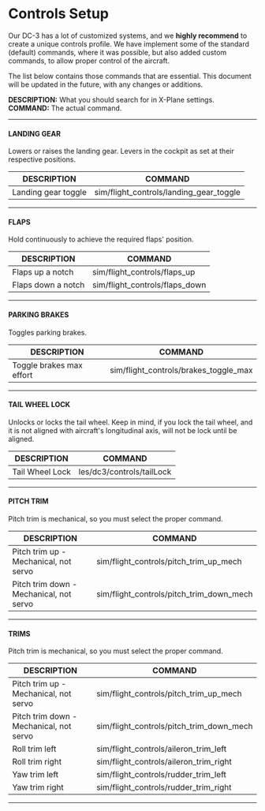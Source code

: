 # Controls Setup

Our DC-3 has a lot of customized systems, and we **highly recommend** to create a unique controls profile.
We have implement some of the standard (default) commands, where it was possible, but also added custom commands, to allow proper control of the aircraft.

The list below contains those commands that are essential. This document will be updated in the future, with any changes or additions.

**DESCRIPTION:** What you should search for in X-Plane settings.<br>
**COMMAND:** The actual command.
____
#### LANDING GEAR 
Lowers or raises the landing gear. Levers in the cockpit as set at their respective positions.

| DESCRIPTION                                  | COMMAND                                       |
|----------------------------------------------|-----------------------------------------------|
| Landing gear toggle                          | sim/flight_controls/landing_gear_toggle       |

____
#### FLAPS
Hold continuously to achieve the required flaps' position.

| DESCRIPTION        | COMMAND                        |
|--------------------|--------------------------------|
| Flaps up a notch   | sim/flight_controls/flaps_up   |
| Flaps down a notch | sim/flight_controls/flaps_down |

____
#### PARKING BRAKES
Toggles parking brakes.

| DESCRIPTION              | COMMAND                               |
|--------------------------|---------------------------------------|
| Toggle brakes max effort | sim/flight_controls/brakes_toggle_max |

____
#### TAIL WHEEL LOCK
Unlocks or locks the tail wheel. Keep in mind, if you lock the tail wheel, and it is not aligned with aircraft's longitudinal axis, will not be lock until be aligned.

| DESCRIPTION      | COMMAND                   |
|------------------|---------------------------|
| Tail Wheel Lock  | les/dc3/controls/tailLock |

____

#### PITCH TRIM
Pitch trim is mechanical, so you must select the proper command.

| DESCRIPTION                             | COMMAND                                  |
|-----------------------------------------|------------------------------------------|
| Pitch trim up - Mechanical, not servo   | sim/flight_controls/pitch_trim_up_mech   |
| Pitch trim down - Mechanical, not servo | sim/flight_controls/pitch_trim_down_mech |

____

#### TRIMS
Pitch trim is mechanical, so you must select the proper command.

| DESCRIPTION                             | COMMAND                                  |
|-----------------------------------------|------------------------------------------|
| Pitch trim up - Mechanical, not servo   | sim/flight_controls/pitch_trim_up_mech   |
| Pitch trim down - Mechanical, not servo | sim/flight_controls/pitch_trim_down_mech |
| Roll trim left                          | sim/flight_controls/aileron_trim_left    |
| Roll trim right                         | sim/flight_controls/aileron_trim_right   |
| Yaw trim left                           | sim/flight_controls/rudder_trim_left     |
| Yaw trim right                          | sim/flight_controls/rudder_trim_right    |

____

